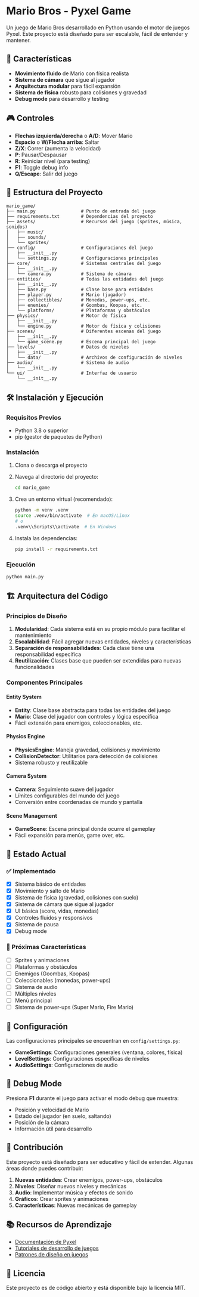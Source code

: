 # Mario Bros - Pyxel Game

Un juego de Mario Bros desarrollado en Python usando el motor de juegos Pyxel. Este proyecto está diseñado para ser escalable, fácil de entender y mantener.

## 🚀 Características

- **Movimiento fluido** de Mario con física realista
- **Sistema de cámara** que sigue al jugador
- **Arquitectura modular** para fácil expansión
- **Sistema de física** robusto para colisiones y gravedad
- **Debug mode** para desarrollo y testing

## 🎮 Controles

- **Flechas izquierda/derecha** o **A/D**: Mover Mario
- **Espacio** o **W/Flecha arriba**: Saltar
- **Z/X**: Correr (aumenta la velocidad)
- **P**: Pausar/Despausar
- **R**: Reiniciar nivel (para testing)
- **F1**: Toggle debug info
- **Q/Escape**: Salir del juego

## 📁 Estructura del Proyecto

```
mario_game/
├── main.py                 # Punto de entrada del juego
├── requirements.txt        # Dependencias del proyecto
├── assets/                 # Recursos del juego (sprites, música, sonidos)
│   ├── music/
│   ├── sounds/
│   └── sprites/
├── config/                 # Configuraciones del juego
│   ├── __init__.py
│   └── settings.py         # Configuraciones principales
├── core/                   # Sistemas centrales del juego
│   ├── __init__.py
│   └── camera.py           # Sistema de cámara
├── entities/               # Todas las entidades del juego
│   ├── __init__.py
│   ├── base.py             # Clase base para entidades
│   ├── player.py           # Mario (jugador)
│   ├── collectibles/       # Monedas, power-ups, etc.
│   ├── enemies/            # Goombas, Koopas, etc.
│   └── platforms/          # Plataformas y obstáculos
├── physics/                # Motor de física
│   ├── __init__.py
│   └── engine.py           # Motor de física y colisiones
├── scenes/                 # Diferentes escenas del juego
│   ├── __init__.py
│   └── game_scene.py       # Escena principal del juego
├── levels/                 # Datos de niveles
│   ├── __init__.py
│   └── data/               # Archivos de configuración de niveles
├── audio/                  # Sistema de audio
│   └── __init__.py
└── ui/                     # Interfaz de usuario
    └── __init__.py
```

## 🛠️ Instalación y Ejecución

### Requisitos Previos

- Python 3.8 o superior
- pip (gestor de paquetes de Python)

### Instalación

1. Clona o descarga el proyecto
2. Navega al directorio del proyecto:
   ```bash
   cd mario_game
   ```

3. Crea un entorno virtual (recomendado):
   ```bash
   python -m venv .venv
   source .venv/bin/activate  # En macOS/Linux
   # o
   .venv\\Scripts\\activate  # En Windows
   ```

4. Instala las dependencias:
   ```bash
   pip install -r requirements.txt
   ```

### Ejecución

```bash
python main.py
```

## 🏗️ Arquitectura del Código

### Principios de Diseño

1. **Modularidad**: Cada sistema está en su propio módulo para facilitar el mantenimiento
2. **Escalabilidad**: Fácil agregar nuevas entidades, niveles y características
3. **Separación de responsabilidades**: Cada clase tiene una responsabilidad específica
4. **Reutilización**: Clases base que pueden ser extendidas para nuevas funcionalidades

### Componentes Principales

#### Entity System
- **Entity**: Clase base abstracta para todas las entidades del juego
- **Mario**: Clase del jugador con controles y lógica específica
- Fácil extensión para enemigos, coleccionables, etc.

#### Physics Engine
- **PhysicsEngine**: Maneja gravedad, colisiones y movimiento
- **CollisionDetector**: Utilitarios para detección de colisiones
- Sistema robusto y reutilizable

#### Camera System
- **Camera**: Seguimiento suave del jugador
- Límites configurables del mundo del juego
- Conversión entre coordenadas de mundo y pantalla

#### Scene Management
- **GameScene**: Escena principal donde ocurre el gameplay
- Fácil expansión para menús, game over, etc.

## 🎯 Estado Actual

### ✅ Implementado
- [x] Sistema básico de entidades
- [x] Movimiento y salto de Mario
- [x] Sistema de física (gravedad, colisiones con suelo)
- [x] Sistema de cámara que sigue al jugador
- [x] UI básica (score, vidas, monedas)
- [x] Controles fluidos y responsivos
- [x] Sistema de pausa
- [x] Debug mode

### 🚧 Próximas Características
- [ ] Sprites y animaciones
- [ ] Plataformas y obstáculos
- [ ] Enemigos (Goombas, Koopas)
- [ ] Coleccionables (monedas, power-ups)
- [ ] Sistema de audio
- [ ] Múltiples niveles
- [ ] Menú principal
- [ ] Sistema de power-ups (Super Mario, Fire Mario)

## 🔧 Configuración

Las configuraciones principales se encuentran en `config/settings.py`:

- **GameSettings**: Configuraciones generales (ventana, colores, física)
- **LevelSettings**: Configuraciones específicas de niveles
- **AudioSettings**: Configuraciones de audio

## 🐛 Debug Mode

Presiona **F1** durante el juego para activar el modo debug que muestra:
- Posición y velocidad de Mario
- Estado del jugador (en suelo, saltando)
- Posición de la cámara
- Información útil para desarrollo

## 🤝 Contribución

Este proyecto está diseñado para ser educativo y fácil de extender. Algunas áreas donde puedes contribuir:

1. **Nuevas entidades**: Crear enemigos, power-ups, obstáculos
2. **Niveles**: Diseñar nuevos niveles y mecánicas
3. **Audio**: Implementar música y efectos de sonido
4. **Gráficos**: Crear sprites y animaciones
5. **Características**: Nuevas mecánicas de gameplay

## 📚 Recursos de Aprendizaje

- [Documentación de Pyxel](https://github.com/kitao/pyxel)
- [Tutoriales de desarrollo de juegos](https://realpython.com/pygame-a-primer/)
- [Patrones de diseño en juegos](https://gameprogrammingpatterns.com/)

## 📄 Licencia

Este proyecto es de código abierto y está disponible bajo la licencia MIT.
